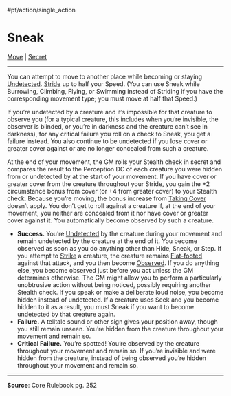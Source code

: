 #pf/action/single_action 
# Sneak
[Move](../Traits/Move.md) | [Secret](../Traits/Secret.md)

---
You can attempt to move to another place while becoming or staying [Undetected](../Conditions/Undetected.md). [Stride](Stride.md) up to half your Speed. (You can use Sneak while Burrowing, Climbing, Flying, or Swimming instead of Striding if you have the corresponding movement type; you must move at half that Speed.)

If you’re undetected by a creature and it’s impossible for that creature to observe you (for a typical creature, this includes when you’re invisible, the observer is blinded, or you’re in darkness and the creature can’t see in darkness), for any critical failure you roll on a check to Sneak, you get a failure instead. You also continue to be undetected if you lose cover or greater cover against or are no longer concealed from such a creature.

At the end of your movement, the GM rolls your Stealth check in secret and compares the result to the Perception DC of each creature you were hidden from or undetected by at the start of your movement. If you have cover or greater cover from the creature throughout your Stride, you gain the +2 circumstance bonus from cover (or +4 from greater cover) to your Stealth check. Because you’re moving, the bonus increase from [Taking Cover](Taking%20Cover) doesn’t apply. You don’t get to roll against a creature if, at the end of your movement, you neither are concealed from it nor have cover or greater cover against it. You automatically become observed by such a creature.

- **Success.** You’re [Undetected](../Conditions/Undetected.md) by the creature during your movement and remain undetected by the creature at the end of it. You become observed as soon as you do anything other than Hide, Sneak, or Step. If you attempt to [Strike](Strike.md) a creature, the creature remains [Flat-footed](../Conditions/Flat-footed.md) against that attack, and you then become [Observed](../Conditions/Observed.md). If you do anything else, you become observed just before you act unless the GM determines otherwise. The GM might allow you to perform a particularly unobtrusive action without being noticed, possibly requiring another Stealth check. If you speak or make a deliberate loud noise, you become hidden instead of undetected. If a creature uses Seek and you become hidden to it as a result, you must Sneak if you want to become undetected by that creature again.
- **Failure.** A telltale sound or other sign gives your position away, though you still remain unseen. You’re hidden from the creature throughout your movement and remain so.
- **Critical Failure.** You’re spotted! You’re observed by the creature throughout your movement and remain so. If you’re invisible and were hidden from the creature, instead of being observed you’re hidden throughout your movement and remain so.

---
**Source**: Core Rulebook pg. 252